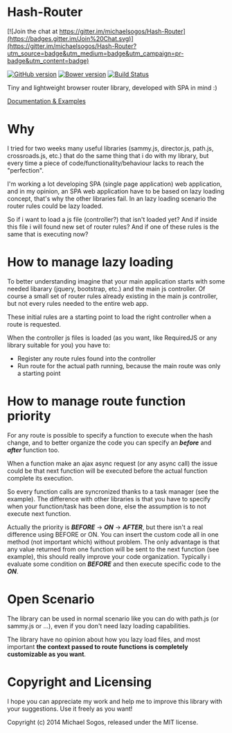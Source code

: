 # Hash-Router #

[![Join the chat at https://gitter.im/michaelsogos/Hash-Router](https://badges.gitter.im/Join%20Chat.svg)](https://gitter.im/michaelsogos/Hash-Router?utm_source=badge&utm_medium=badge&utm_campaign=pr-badge&utm_content=badge)

[![GitHub version](https://badge.fury.io/gh/michaelsogos%2Fhash-router.svg)](https://badge.fury.io/gh/michaelsogos%2Fhash-router)
[![Bower version](https://badge.fury.io/bo/hash-router.svg)](https://badge.fury.io/bo/hash-router)
[![Build Status](https://travis-ci.org/michaelsogos/Hash-Router.svg?branch=master)](https://travis-ci.org/michaelsogos/Hash-Router)

Tiny and lightweight browser router library, developed with SPA in mind :)


[Documentation & Examples](http://michaelsogos.github.io/Hash-Router)

# Why #

I tried for two weeks many useful libraries (sammy.js, director.js, path.js, crossroads.js, etc.)
that do the same thing that i do with my library, but every time a piece of
code/functionality/behaviour lacks to reach the "perfection".

I'm working a lot developing SPA (single page application) web application, and in my opinion, 
an SPA web application have to be based on lazy loading concept, that's why the other libraries fail. 
In an lazy loading scenario the router rules could be lazy loaded.

So if i want to load a js file (controller?) that isn't loaded yet?
And if inside this file i will found new set of router rules?
And if one of these rules is the same that is executing now?

# How to manage lazy loading #

To better understanding imagine that your main application starts with some needed libarary 
(jquery, bootstrap, etc.) and the main js controller.
Of course a small set of router rules already existing in the main js controller,
but not every rules needed to the entire web app.

These initial rules are a starting point to load the right controller when a route is requested.

When the controller js files is loaded (as you want, like RequiredJS or any library suitable for you)
you have to:
<ul>
    <li>Register any route rules found into the controller</li>
    <li>Run route for the actual path running, because the main route was only a starting point</li>    
</ul>

# How to manage route function priority #

For any route is possible to specify a function to execute when the hash change, and to better organize
the code you can specify an <i><b>before</b></i> and <i><b>after</b></i> function too.

When a function make an ajax async request (or any async call) the issue could be that next function will be
executed before the actual function complete its execution.

So every function calls are syncronized thanks to a task manager (see the example).
The difference with other libraries is that you have to specify when your function/task has been done,
else the assumption is to not execute next function.

Actually the priority is <b><i>BEFORE</i></b> -> <b><i>ON</i></b> -> <b><i>AFTER</i></b>,
but there isn't a real difference using BEFORE or ON.
You can insert the custom code all in one method (not important which) without problem.
The only advantage is that any value returned from one function will be sent to the next function (see example),
this should really improve your code organization.
Typically i evaluate some condition on <b><i>BEFORE</i></b> and then execute specific code to the <b><i>ON</i></b>.

# Open Scenario #

The library can be used in normal scenario like you can do with path.js (or sammy.js or ...),
even if you don't need lazy loading capabilities.

The library have no opinion about how you lazy load files, and most important
<b>the context passed to route functions is completely customizable as you want</b>.


# Copyright and Licensing #
I hope you can appreciate my work and help me to improve this library with your suggestions.
Use it freely as you want!

Copyright (c) 2014 Michael Sogos, released under the MIT license.
